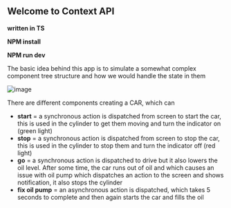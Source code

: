 
##  Welcome to Context API
**written in TS**

**NPM install**

**NPM run dev**

The basic idea behind this app is to simulate a somewhat complex component tree structure and how we would handle the state in them

![image](https://user-images.githubusercontent.com/55181354/125398697-ee327c00-e3af-11eb-9e93-0b96d566edce.png)

There are different components creating a CAR, which can

* **start** = a synchronous action is dispatched from screen to start the car, this is used in the cylinder to get them moving and turn the indicator on (green light)
* **stop** = a synchronous action is dispatched from screen to stop the car, this is used in the cylinder to stop them and turn the indicator off (red light)
* **go** = a synchronous action is dispatched to drive but it also lowers the oil level. After some time, the car runs out of oil and which causes an issue with oil pump which  dispatches an action to the screen and shows notification, it also stops the cylinder
* **fix oil pump** = an asynchronous action is dispatched, which takes 5 seconds to complete and then again starts the car and fills the oil
